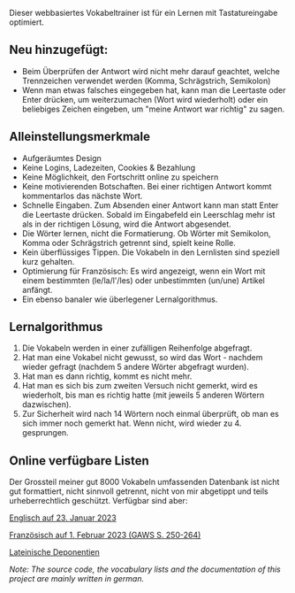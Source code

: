 Dieser webbasiertes Vokabeltrainer ist für ein Lernen mit Tastatureingabe optimiert.


## Neu hinzugefügt:
- Beim Überprüfen der Antwort wird nicht mehr darauf geachtet, welche Trennzeichen verwendet werden (Komma, Schrägstrich, Semikolon)
- Wenn man etwas falsches eingegeben hat, kann man die Leertaste oder Enter drücken, um weiterzumachen (Wort wird wiederholt) oder ein beliebiges Zeichen eingeben, um "meine Antwort war richtig" zu sagen.


## Alleinstellungsmerkmale
- Aufgeräumtes Design
- Keine Logins, Ladezeiten, Cookies & Bezahlung
- Keine Möglichkeit, den Fortschritt online zu speichern
- Keine motivierenden Botschaften. Bei einer richtigen Antwort kommt kommentarlos das nächste Wort.
- Schnelle Eingaben. Zum Absenden einer Antwort kann man statt Enter die Leertaste drücken. Sobald im Eingabefeld ein Leerschlag mehr ist als in der richtigen Lösung, wird die Antwort abgesendet.
- Die Wörter lernen, nicht die Formatierung. Ob Wörter mit Semikolon, Komma oder Schrägstrich getrennt sind, spielt keine Rolle.
- Kein überflüssiges Tippen. Die Vokabeln in den Lernlisten sind speziell kurz gehalten.
- Optimierung für Französisch: Es wird angezeigt, wenn ein Wort mit einem bestimmten (le/la/l'/les) oder unbestimmten (un/une) Artikel anfängt.
- Ein ebenso banaler wie überlegener Lernalgorithmus.

## Lernalgorithmus
1. Die Vokabeln werden in einer zufälligen Reihenfolge abgefragt.
2. Hat man eine Vokabel nicht gewusst, so wird das Wort - nachdem wieder gefragt (nachdem 5 andere Wörter abgefragt wurden).
3. Hat man es dann richtig, kommt es nicht mehr.
4. Hat man es sich bis zum zweiten Versuch nicht gemerkt, wird es wiederholt, bis man es richtig hatte (mit jeweils 5 anderen Wörtern dazwischen).
5. Zur Sicherheit wird nach 14 Wörtern noch einmal überprüft, ob man es sich immer noch gemerkt hat. Wenn nicht, wird wieder zu 4. gesprungen.

## Online verfügbare Listen
Der Grossteil meiner gut 8000 Vokabeln umfassenden Datenbank ist nicht gut formattiert, nicht sinnvoll getrennt, nicht von mir abgetippt und teils urheberrechtlich geschützt. Verfügbar sind aber:

[Englisch auf 23. Januar 2023](/abfragen?folder=english&file=2023-01-13)

[Französisch auf 1. Februar 2023 (GAWS S. 250-264)](/abfragen?folder=franz&file=2023-02-01)

[Lateinische Deponentien](/abfragen?folder=latein&file=deponentien)


*Note: The source code, the vocabulary lists and the documentation of this project are mainly written in german.*
